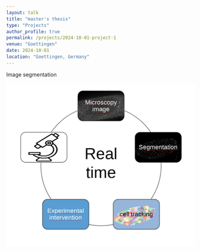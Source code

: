```yaml
---
layout: talk
title: "master's thesis"
type: "Projects"
author_profile: true
permalink: /projects/2024-10-01-project-1
venue: "Goettingen"
date: 2024-10-01
location: "Goettingen, Germany"
---
```

Image segmentation

![Image segmentation workflow](../images/workFlow.png)
